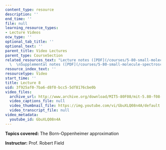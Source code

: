 ```yaml
---
content_type: resource
description: ''
end_time: ''
file: null
learning_resource_types:
- Lecture Videos
ocw_type: ''
optional_tab_title: ''
optional_text: ''
parent_title: Video Lectures
parent_type: CourseSection
related_resources_text: "Lecture notes ([PDF](/courses/5-80-small-molecule-spectroscopy-and-dynamics-fall-2008/resources/08_580ln_576))\
  \  \nSupplemental notes ([PDF](/courses/5-80-small-molecule-spectroscopy-and-dynamics-fall-2008/resources/08s_elecconfigs))"
resource_index_text: ''
resourcetype: Video
start_time: ''
title: Lecture 8
uid: 3f925af0-7ba6-d8f0-bcc5-5df8176cbe0b
video_files:
  archive_url: http://www.archive.org/download/MIT5-80F08/mit-5.80-f08-lec08_300k.mp4
  video_captions_file: null
  video_thumbnail_file: https://img.youtube.com/vi/GbuXLQ08n4A/default.jpg
  video_transcript_file: null
video_metadata:
  youtube_id: GbuXLQ08n4A
---
```


**Topics covered:** The Born-Oppenheimer approximation

**Instructor:** Prof. Robert Field



